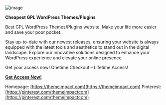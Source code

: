 ![image](https://themeimpact.com/wp-content/uploads/2023/10/Concept-1-Normal-1-e1723054911343.png)


**Cheapest GPL WordPress Themes/Plugins**


Best GPL WordPress Themes/Plugins website. Make your life more easier and save your poor pocket.


Stay up-to-date with our newest releases, ensuring your website is always equipped with the latest tools and aesthetics to stand out in the digital landscape. Explore our innovative solutions designed to enhance your WordPress experience and elevate your online presence.


Get your access now! Onetime Checkout – Lifetime Access!

[**Get Access Now!**](https://themeimpact.com/product/premium-membership-lifetime/)

Homepage: [https://themeimpact.com](https://themeimpact.com)
Pinterest: [https://pinterest.com/themeimpactcom](https://pinterest.com/themeimpactcom)

